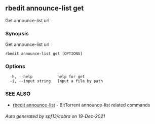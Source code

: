 ## rbedit announce-list get

Get announce-list url

### Synopsis


Get announce-list url

```
rbedit announce-list get [OPTIONS]
```

### Options

```
  -h, --help           help for get
  -i, --input string   Input a file by path
```

### SEE ALSO

* [rbedit announce-list](rbedit_announce-list.md)	 - BitTorrent announce-list related commands

###### Auto generated by spf13/cobra on 19-Dec-2021

